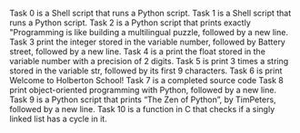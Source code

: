 Task 0 is a Shell script that runs a Python script.
Task 1 is a Shell script that runs a Python script.
Task 2 is a Python script that prints exactly "Programming is like building a multilingual puzzle, followed by a new line.
Task 3 print the integer stored in the variable number, followed by Battery street, followed by a new line.
Task 4 is a print the float stored in the variable number with a precision of 2 digits.
Task 5 is print 3 times a string stored in the variable str, followed by its first 9 characters.
Task 6 is print Welcome to Holberton School!
Task 7 is a completed source code
Task 8 print object-oriented programming with Python, followed by a new line.
Task 9 is a Python script that prints “The Zen of Python”, by TimPeters, followed by a new line.
Task 10 is a function in C that checks if a singly linked list has a cycle in it.

